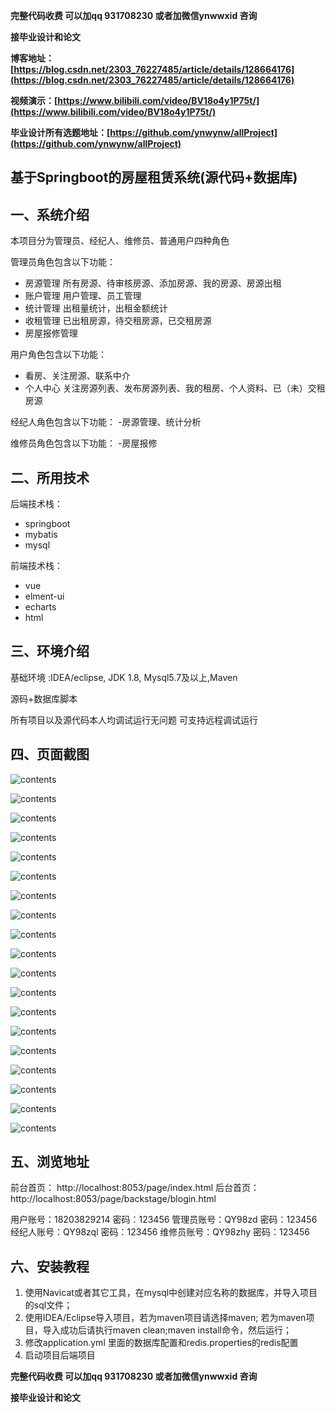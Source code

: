 **完整代码收费  可以加qq 931708230 或者加微信ynwwxid 咨询**

**接毕业设计和论文**

**博客地址：[https://blog.csdn.net/2303_76227485/article/details/128664176](https://blog.csdn.net/2303_76227485/article/details/128664176)**

**视频演示：[https://www.bilibili.com/video/BV18o4y1P75t/](https://www.bilibili.com/video/BV18o4y1P75t/)**

**毕业设计所有选题地址：[https://github.com/ynwynw/allProject](https://github.com/ynwynw/allProject)**

## 基于Springboot的房屋租赁系统(源代码+数据库)

## 一、系统介绍
本项目分为管理员、经纪人、维修员、普通用户四种角色

管理员角色包含以下功能：
- 房源管理
所有房源、待审核房源、添加房源、我的房源、房源出租
- 账户管理
用户管理、员工管理
- 统计管理
出租量统计，出租金额统计
- 收租管理
已出租房源，待交租房源，已交租房源
- 房屋报修管理

用户角色包含以下功能：
- 看房、关注房源、联系中介
- 个人中心
关注房源列表、发布房源列表、我的租房、个人资料、已（未）交租房源

经纪人角色包含以下功能：
-房源管理、统计分析

维修员角色包含以下功能：
-房屋报修

## 二、所用技术

后端技术栈：

- springboot
- mybatis
- mysql

前端技术栈：

- vue
- elment-ui
- echarts
- html


## 三、环境介绍

基础环境 :IDEA/eclipse, JDK 1.8, Mysql5.7及以上,Maven

源码+数据库脚本

所有项目以及源代码本人均调试运行无问题 可支持远程调试运行

## 四、页面截图

![contents](./picture/picture1.png)

![contents](./picture/picture2.png)

![contents](./picture/picture3.png)

![contents](./picture/picture4.png)

![contents](./picture/picture5.png)

![contents](./picture/picture6.png)

![contents](./picture/picture7.png)

![contents](./picture/picture8.png)

![contents](./picture/picture9.png)

![contents](./picture/picture10.png)

![contents](./picture/picture11.png)

![contents](./picture/picture12.png)

![contents](./picture/picture13.png)

![contents](./picture/picture14.png)

![contents](./picture/picture15.png)

![contents](./picture/picture16.png)

![contents](./picture/picture17.png)

![contents](./picture/picture18.png)

![contents](./picture/picture19.png)


## 五、浏览地址

前台首页：
http://localhost:8053/page/index.html
后台首页：
http://localhost:8053/page/backstage/blogin.html

用户账号：18203829214   密码：123456
管理员账号：QY98zd      密码：123456
经纪人账号：QY98zql     密码：123456
维修员账号：QY98zhy     密码：123456
 

## 六、安装教程

1. 使用Navicat或者其它工具，在mysql中创建对应名称的数据库，并导入项目的sql文件；
2. 使用IDEA/Eclipse导入项目，若为maven项目请选择maven;
   若为maven项目，导入成功后请执行maven clean;maven install命令，然后运行；
3. 修改application.yml 里面的数据库配置和redis.properties的redis配置
4. 启动项目后端项目


**完整代码收费  可以加qq 931708230 或者加微信ynwwxid 咨询**

**接毕业设计和论文**





